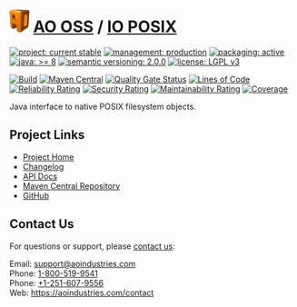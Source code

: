 # [<img src="ao-logo.png" alt="AO Logo" width="35" height="40">](https://github.com/ao-apps) [AO OSS](https://github.com/ao-apps/ao-oss) / [IO POSIX](https://github.com/ao-apps/ao-io-posix)

[![project: current stable](https://oss.aoapps.com/ao-badges/project-current-stable.svg)](https://aoindustries.com/life-cycle#project-current-stable)
[![management: production](https://oss.aoapps.com/ao-badges/management-production.svg)](https://aoindustries.com/life-cycle#management-production)
[![packaging: active](https://oss.aoapps.com/ao-badges/packaging-active.svg)](https://aoindustries.com/life-cycle#packaging-active)  
[![java: &gt;= 8](https://oss.aoapps.com/ao-badges/java-8.svg)](https://docs.oracle.com/javase/8/)
[![semantic versioning: 2.0.0](https://oss.aoapps.com/ao-badges/semver-2.0.0.svg)](http://semver.org/spec/v2.0.0.html)
[![license: LGPL v3](https://oss.aoapps.com/ao-badges/license-lgpl-3.0.svg)](https://www.gnu.org/licenses/lgpl-3.0)

[![Build](https://github.com/ao-apps/ao-io-posix/workflows/Build/badge.svg?branch=master)](https://github.com/ao-apps/ao-io-posix/actions?query=workflow%3ABuild)
[![Maven Central](https://maven-badges.herokuapp.com/maven-central/com.aoapps/ao-io-posix/badge.svg)](https://maven-badges.herokuapp.com/maven-central/com.aoapps/ao-io-posix)
[![Quality Gate Status](https://sonarcloud.io/api/project_badges/measure?branch=master&project=com.aoapps%3Aao-io-posix&metric=alert_status)](https://sonarcloud.io/dashboard?branch=master&id=com.aoapps%3Aao-io-posix)
[![Lines of Code](https://sonarcloud.io/api/project_badges/measure?branch=master&project=com.aoapps%3Aao-io-posix&metric=ncloc)](https://sonarcloud.io/component_measures?branch=master&id=com.aoapps%3Aao-io-posix&metric=ncloc)  
[![Reliability Rating](https://sonarcloud.io/api/project_badges/measure?branch=master&project=com.aoapps%3Aao-io-posix&metric=reliability_rating)](https://sonarcloud.io/component_measures?branch=master&id=com.aoapps%3Aao-io-posix&metric=Reliability)
[![Security Rating](https://sonarcloud.io/api/project_badges/measure?branch=master&project=com.aoapps%3Aao-io-posix&metric=security_rating)](https://sonarcloud.io/component_measures?branch=master&id=com.aoapps%3Aao-io-posix&metric=Security)
[![Maintainability Rating](https://sonarcloud.io/api/project_badges/measure?branch=master&project=com.aoapps%3Aao-io-posix&metric=sqale_rating)](https://sonarcloud.io/component_measures?branch=master&id=com.aoapps%3Aao-io-posix&metric=Maintainability)
[![Coverage](https://sonarcloud.io/api/project_badges/measure?branch=master&project=com.aoapps%3Aao-io-posix&metric=coverage)](https://sonarcloud.io/component_measures?branch=master&id=com.aoapps%3Aao-io-posix&metric=Coverage)

Java interface to native POSIX filesystem objects.

## Project Links
* [Project Home](https://oss.aoapps.com/io-posix/)
* [Changelog](https://oss.aoapps.com/io-posix/changelog)
* [API Docs](https://oss.aoapps.com/io-posix/apidocs/)
* [Maven Central Repository](https://central.sonatype.com/artifact/com.aoapps/ao-io-posix)
* [GitHub](https://github.com/ao-apps/ao-io-posix)

## Contact Us
For questions or support, please [contact us](https://aoindustries.com/contact):

Email: [support@aoindustries.com](mailto:support@aoindustries.com)  
Phone: [1-800-519-9541](tel:1-800-519-9541)  
Phone: [+1-251-607-9556](tel:+1-251-607-9556)  
Web: https://aoindustries.com/contact
